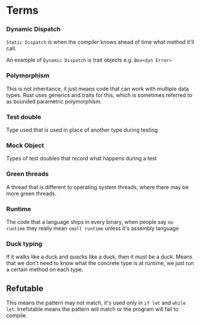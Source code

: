# Terms

### Dynamic Dispatch
`Static Dispatch` is when the compiler knows ahead of time what method it'll call.

An example of `Dynamic Dispatch` is trait objects e.g. `Box<dyn Error>`

### Polymorphism
This is not inheritance, it just means code that can work with multiple data types. Rust uses generics and traits for this, which is sometimes referred to as bounded parametric polymorphism.

### Test double
Type used that is used in place of another type during testing

### Mock Object
Types of test doubles that record what happens during a test 

### Green threads
A thread that is different to operating system threads, where there may be more green threads.

### Runtime
The code that a language ships in every binary, when people say `no runtime` they really mean `small runtime` unless it's assembly language

### Duck typing
If it walks like a duck and quacks like a duck, then it must be a duck. Means that we don't need to know what the concrete type is at runtime, we just run a certain method on each type.

## Refutable
This means the pattern may not match, it's used only in `if let` and `while let`. Irrefutable means the pattern will match or the program will fail to compile.